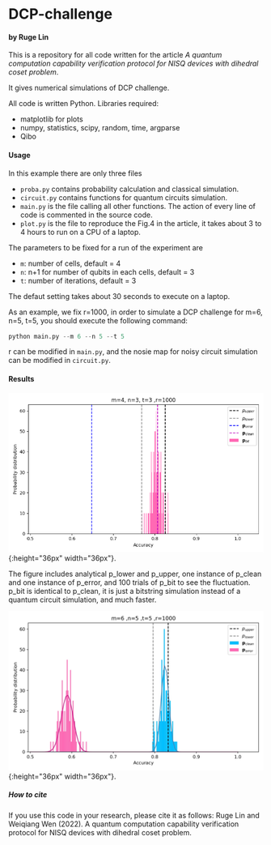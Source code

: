 # DCP-challenge


#### by  Ruge Lin

This is a repository for all code written for the article *A quantum computation capability verification protocol for NISQ devices with dihedral coset problem*. 

It gives numerical simulations of DCP challenge.

All code is written Python. Libraries required:

  - matplotlib for plots
  - numpy, statistics, scipy, random, time, argparse
  - Qibo

#### Usage
In this example there are only three files
- `proba.py` contains probability calculation and classical simulation.
- `circuit.py` contains functions for quantum circuits simulation.
- `main.py` is the file calling all other functions. The action of every line of code is commented in the source code.
- `plot.py` is the file to reproduce the Fig.4 in the article, it takes about 3 to 4 hours to run on a CPU of a laptop. 

The parameters to be fixed for a run of the experiment are
- `m`: number of cells, default = 4
- `n`: n+1 for number of qubits in each cells,  default = 3
- `t`: number of iterations, default = 3

The defaut setting takes about 30 seconds to execute on a laptop.

As an example, we fix r=1000, in order to simulate a DCP challenge for m=6, n=5, t=5,
you should execute the following command:

```python
python main.py --m 6 --n 5 --t 5
```

r can be modified in `main.py`,
and the nosie map for noisy circuit simulation can be modified in  `circuit.py`.

#### Results

![prob1](/Probability_distribution.png)
{:height="36px" width="36px"}.

The figure includes analytical p_lower and p_upper, one instance of p_clean and one instance of p_error,
and 100 trials of p_bit to see the fluctuation.
p_bit is identical to p_clean, it is just a bitstring simulation instead of a quantum circuit simulation, and much faster.

![prob2](/Numerical_Simulation.jpg)
{:height="36px" width="36px"}.

##### How to cite

If you use this code in your research, please cite it as follows:
Ruge Lin and Weiqiang Wen (2022). A quantum computation capability verification protocol for NISQ devices with dihedral coset problem.
